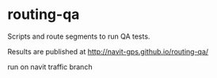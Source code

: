 # routing-qa
Scripts and route segments to run QA tests.

Results are published at http://navit-gps.github.io/routing-qa/

run on navit traffic branch
